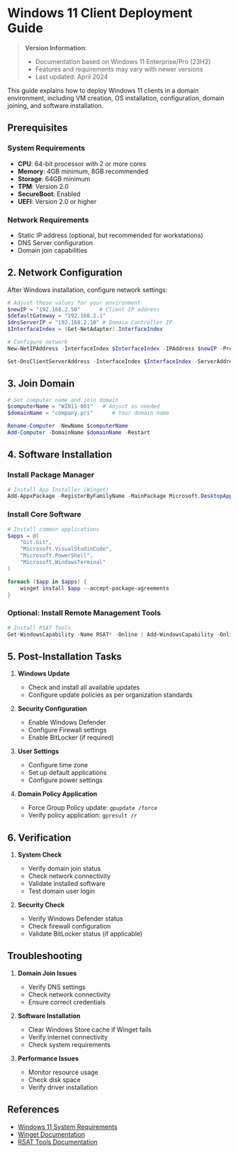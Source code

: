 # Windows 11 Client Deployment Guide

> **Version Information**:  
> - Documentation based on Windows 11 Enterprise/Pro (23H2)
> - Features and requirements may vary with newer versions
> - Last updated: April 2024

This guide explains how to deploy Windows 11 clients in a domain environment, including VM creation, OS installation, configuration, domain joining, and software installation.

## Prerequisites

### System Requirements
- **CPU**: 64-bit processor with 2 or more cores
- **Memory**: 4GB minimum, 8GB recommended
- **Storage**: 64GB minimum
- **TPM**: Version 2.0
- **SecureBoot**: Enabled
- **UEFI**: Version 2.0 or higher

### Network Requirements
- Static IP address (optional, but recommended for workstations)
- DNS Server configuration
- Domain join capabilities

## 2. Network Configuration

After Windows installation, configure network settings:

```powershell
# Adjust these values for your environment
$newIP = "192.168.2.50"      # Client IP address
$defaultGateway = "192.168.2.1"
$dnsServerIP = "192.168.2.10" # Domain Controller IP
$InterfaceIndex = (Get-NetAdapter).InterfaceIndex

# Configure network
New-NetIPAddress -InterfaceIndex $InterfaceIndex -IPAddress $newIP -PrefixLength 24 -DefaultGateway $defaultGateway

Set-DnsClientServerAddress -InterfaceIndex $InterfaceIndex -ServerAddresses ($dnsServerIP, "8.8.8.8")
```

## 3. Join Domain

```powershell
# Set computer name and join domain
$computerName = "WIN11-001"   # Adjust as needed
$domainName = "company.pri"      # Your domain name

Rename-Computer -NewName $computerName
Add-Computer -DomainName $domainName -Restart
```

## 4. Software Installation

### Install Package Manager
```powershell
# Install App Installer (Winget)
Add-AppxPackage -RegisterByFamilyName -MainPackage Microsoft.DesktopAppInstaller_8wekyb3d8bbwe
```

### Install Core Software
```powershell
# Install common applications
$apps = @(
    "Git.Git",
    "Microsoft.VisualStudioCode",
    "Microsoft.PowerShell",
    "Microsoft.WindowsTerminal"
)

foreach ($app in $apps) {
    winget install $app --accept-package-agreements
}
```

### Optional: Install Remote Management Tools
```powershell
# Install RSAT Tools
Get-WindowsCapability -Name RSAT* -Online | Add-WindowsCapability -Online
```

## 5. Post-Installation Tasks

1. **Windows Update**
   - Check and install all available updates
   - Configure update policies as per organization standards

2. **Security Configuration**
   - Enable Windows Defender
   - Configure Firewall settings
   - Enable BitLocker (if required)

3. **User Settings**
   - Configure time zone
   - Set up default applications
   - Configure power settings

4. **Domain Policy Application**
   - Force Group Policy update: `gpupdate /force`
   - Verify policy application: `gpresult /r`

## 6. Verification

1. **System Check**
   - Verify domain join status
   - Check network connectivity
   - Validate installed software
   - Test domain user login

2. **Security Check**
   - Verify Windows Defender status
   - Check firewall configuration
   - Validate BitLocker status (if applicable)

## Troubleshooting

1. **Domain Join Issues**
   - Verify DNS settings
   - Check network connectivity
   - Ensure correct credentials

2. **Software Installation**
   - Clear Windows Store cache if Winget fails
   - Verify internet connectivity
   - Check system requirements

3. **Performance Issues**
   - Monitor resource usage
   - Check disk space
   - Verify driver installation

## References

- [Windows 11 System Requirements](https://www.microsoft.com/windows/windows-11-specifications)
- [Winget Documentation](https://docs.microsoft.com/windows/package-manager)
- [RSAT Tools Documentation](https://docs.microsoft.com/windows-server/remote/remote-server-administration-tools)
